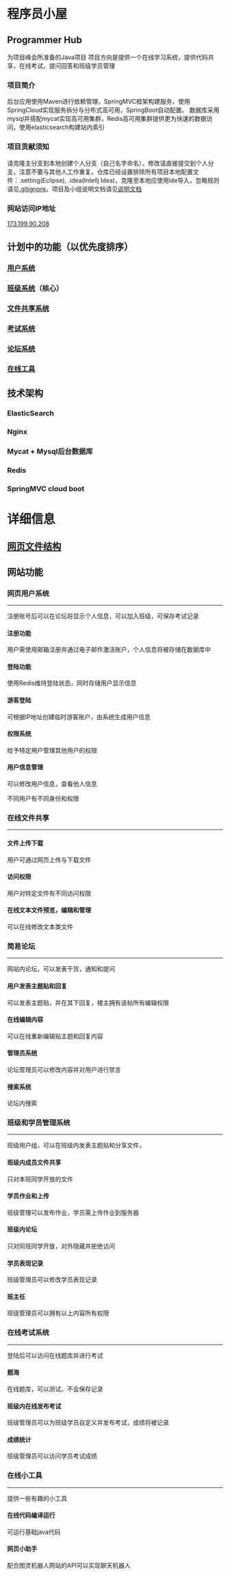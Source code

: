 # 程序员小屋

## Programmer Hub

为项目峰会所准备的Java项目
项目方向是提供一个在线学习系统，提供代码共享，在线考试，提问回答和班级学员管理
### 项目简介
后台应用使用Maven进行依赖管理，SpringMVC框架构建服务，使用SpringCloud实现服务拆分与分布式高可用，SpringBoot自动配置。
数据库采用mysql并搭配mycat实现高可用集群，Redis高可用集群提供更为快速的数据访问，使用elasticsearch构建站内索引

### 项目贡献须知
请克隆主分支到本地创建个人分支（自己名字命名），修改请直接提交到个人分支，注意不要与其他人工作重复。仓库已经设置排除所有项目本地配置文件：.setting(Eclipse), .idea(Intellj Idea)，克隆至本地应使用ide导入，忽略规则请见[.gitignore](https://github.com/hendrixone/ProgrammerHub/blob/master/.gitignore)。项目及小组说明文档请见[说明文档](https://github.com/hendrixone/ProgrammerHub/blob/master/说明文档.md)

### 网站访问IP地址
[173.199.90.208](http://173.199.90.208)

## 计划中的功能（以优先度排序）

### [用户系统](#网页用户系统)

### [班级系统](#班级和学员管理系统)（核心）

### [文件共享系统](#在线文件共享)

### [考试系统](#在线考试系统)

### [论坛系统](#简易论坛)

### [在线工具](#在线小工具)

## 技术架构

### ElasticSearch

### Nginx

### Mycat + Mysql后台数据库

### Redis

### SpringMVC cloud boot

# 详细信息

## [网页文件结构](https://github.com/hendrixone/ProgrammerHub/页面结构.md)

## 网站功能

### 网页用户系统

***

注册账号后可以在论坛将显示个人信息，可以加入班级，可保存考试记录

#### 注册功能

用户需使用邮箱注册并通过电子邮件激活账户，个人信息将被存储在数据库中

#### 登陆功能

使用Redis维持登陆状态，同时存储用户显示信息

#### 游客登陆

可根据IP地址创建临时游客账户，由系统生成用户信息

#### 权限系统

给予特定用户管理其他用户的权限

#### 用户信息管理

可以修改用户信息，查看他人信息

不同用户有不同身份和权限

### 在线文件共享

***

#### 文件上传下载

用户可通过网页上传与下载文件

#### 访问权限

用户对特定文件有不同访问权限

#### 在线文本文件预览，编辑和管理

可以在线修改文本类文件

### 简易论坛

***

网站内论坛，可以发表干货，通知和提问

#### 用户发表主题贴和回复

可以发表主题贴，并在其下回复，楼主拥有该帖所有编辑权限

#### 在线编辑内容

可以在线重新编辑贴主题和回复内容

#### 管理员系统

论坛管理员可以修改内容并对用户进行禁言

#### 搜索系统

论坛内搜索

### 班级和学员管理系统

***

班级用户组，可以在班级内发表主题贴和分享文件，

#### 班级内成员文件共享

只对本班同学开放的文件

#### 学员作业和上传

班级管理可以发布作业，学员需上传作业到服务器

#### 班级内论坛

只对同班同学开放，对外隐藏并拒绝访问

#### 学员表现记录

班级管理员可以修改学员表现记录

#### 班主任

班级管理员可以拥有以上内容所有权限

### 在线考试系统

***

登陆后可以访问在线题库并进行考试

#### 题海

在线题库，可以测试，不会保存记录

#### 班级内在线发布考试

班级管理员可以为班级学员自定义并发布考试，成绩将被记录

#### 成绩统计

班级管理员可以访问学员考试成绩

### 在线小工具

***

提供一些有趣的小工具

#### 在线代码编译运行

可运行基础java代码

#### 网页小助手

配合图灵机器人网站的API可以实现聊天机器人
